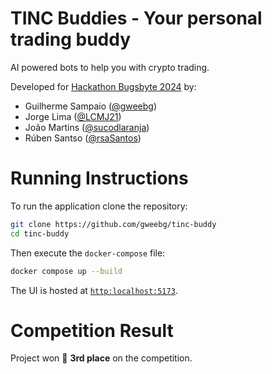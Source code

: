 # TINC Buddies - Your personal trading buddy

AI powered bots to help you with crypto trading.

Developed for [Hackathon Bugsbyte 2024](https://bugsbyte.org/) by:
+ Guilherme Sampaio ([@gweebg](https://github.com/gweebg))
+ Jorge Lima ([@LCMJ21](https://github.com/LCMJ21))
+ João Martins ([@sucodlaranja](https://github.com/sucodlaranja))
+ Rúben Santso ([@rsaSantos](https://github.com/rsaSantos))

# Running Instructions

To run the application clone the repository:
```sh
git clone https://github.com/gweebg/tinc-buddy
cd tinc-buddy
```

Then execute the `docker-compose` file:
```sh
docker compose up --build
```

The UI is hosted at [`http:localhost:5173`](http:localhost:5173).

# Competition Result
Project won 🥉 **3rd place** on the competition.
